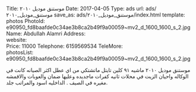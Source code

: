 Title:          موستنق موديل ٢٠١٠
Date:           2017-04-05
Type:           ads
url:            ads/موستنق_موديل_٢٠١٠
save_as:        ads/موستنق_موديل_٢٠١٠/index.html
template:       photos
PhotoId:        e90950_fd8baafde0c34ae3b8ca2b49f9a00059~mv2_d_1600_1600_s_2.jpg
Name:           Abdullah Alamri
Address:        
website:        
Price:          11000
Telephone:      6159569534
TeleMore:       
photosList:     e90950_fd8baafde0c34ae3b8ca2b49f9a00059~mv2_d_1600_1600_s_2.jpg

موستنق موديل ٢٠١٠ ماشيه ٩١ كلين تايتل ماتشتكي من اي عطل اكثر الصيانه كانت في الوكاله واحيان الزيت في محلات ثانيه كفرات ماجديده وعليها ضمان والعوبات والاقمشه مغيره في الصيف . الداخليه اسود والمراتب جلد.
